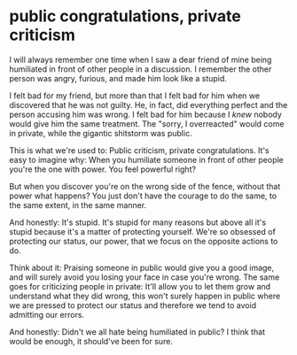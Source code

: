 
# public congratulations, private criticism

I will always remember one time when I saw a dear friend of mine being humiliated in front of other people in a discussion. I remember the other person was angry, furious, and made him look like a stupid.

I felt bad for my friend, but more than that I felt bad for him when we discovered that he was not guilty. He, in fact, did everything perfect and the person accusing him was wrong.
I felt bad for him because I _knew_ nobody would give him the same treatment. The "sorry, I overreacted" would come in private, while the gigantic shitstorm was public.

This is what we're used to: Public criticism, private congratulations.
It's easy to imagine why: When you humiliate someone in front of other people you're the one with power. You feel powerful right?

But when you discover you're on the wrong side of the fence, without that power what happens? You just don't have the courage to do the same, to the same extent, in the same manner.

And honestly: It's stupid.
It's stupid for many reasons but above all it's stupid because it's a matter of protecting yourself.
We're so obsessed of protecting our status, our power, that we focus on the opposite actions to do.

Think about it: Praising someone in public would give you a good image, and will surely avoid you losing your face in case you're wrong.
The same goes for criticizing people in private: It'll allow you to let them grow and understand what they did wrong, this won't surely happen in public where we are pressed to protect our status and therefore we tend to avoid admitting our errors.

And honestly: Didn't we all hate being humiliated in public? I think that would be enough, it should've been for sure.
